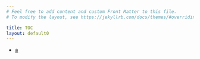```yaml
---
# Feel free to add content and custom Front Matter to this file.
# To modify the layout, see https://jekyllrb.com/docs/themes/#overriding-theme-defaults

title: TOC
layout: default0
---
```

- [a](../a/)
